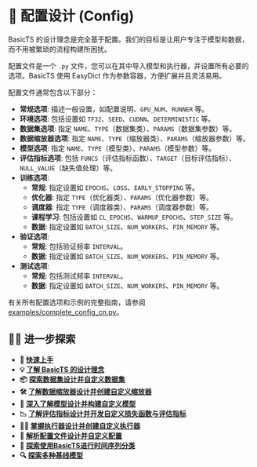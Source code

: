 # 📜 配置设计 (Config)

BasicTS 的设计理念是完全基于配置。我们的目标是让用户专注于模型和数据，而不用被繁琐的流程构建所困扰。

配置文件是一个 `.py` 文件，您可以在其中导入模型和执行器，并设置所有必要的选项。BasicTS 使用 EasyDict 作为参数容器，方便扩展并且灵活易用。

配置文件通常包含以下部分：

- **常规选项**: 描述一般设置，如配置说明、`GPU_NUM`、`RUNNER` 等。
- **环境选项**: 包括设置如 `TF32`、`SEED`、`CUDNN`、`DETERMINISTIC` 等。
- **数据集选项**: 指定 `NAME`、`TYPE`（数据集类）、`PARAMS`（数据集参数）等。
- **数据缩放器选项**: 指定 `NAME`、`TYPE`（缩放器类）、`PARAMS`（缩放器参数）等。
- **模型选项**: 指定 `NAME`、`TYPE`（模型类）、`PARAMS`（模型参数）等。
- **评估指标选项**: 包括 `FUNCS`（评估指标函数）、`TARGET`（目标评估指标）、`NULL_VALUE`（缺失值处理）等。
- **训练选项**:
    - **常规**: 指定设置如 `EPOCHS`、`LOSS`、`EARLY_STOPPING` 等。
    - **优化器**: 指定 `TYPE`（优化器类）、`PARAMS`（优化器参数）等。
    - **调度器**: 指定 `TYPE`（调度器类）、`PARAMS`（调度器参数）等。
    - **课程学习**: 包括设置如 `CL_EPOCHS`、`WARMUP_EPOCHS`、`STEP_SIZE` 等。
    - **数据**: 指定设置如 `BATCH_SIZE`、`NUM_WORKERS`、`PIN_MEMORY` 等。
- **验证选项**:
    - **常规**: 包括验证频率 `INTERVAL`。
    - **数据**: 指定设置如 `BATCH_SIZE`、`NUM_WORKERS`、`PIN_MEMORY` 等。
- **测试选项**:
    - **常规**: 包括测试频率 `INTERVAL`。
    - **数据**: 指定设置如 `BATCH_SIZE`、`NUM_WORKERS`、`PIN_MEMORY` 等。

有关所有配置选项和示例的完整指南，请参阅 [examples/complete_config_cn.py](../examples/complete_config_cn.py)。
## 🧑‍💻 进一步探索

- **🎉 [快速上手](./getting_started_cn.md)**
- **💡 [了解 BasicTS 的设计理念](./overall_design_cn.md)**
- **📦 [探索数据集设计并自定义数据集](./dataset_design_cn.md)**
- **🛠️ [了解数据缩放器设计并创建自定义缩放器](./scaler_design_cn.md)**
- **🧠 [深入了解模型设计并构建自定义模型](./model_design_cn.md)**
- **📉 [了解评估指标设计并开发自定义损失函数与评估指标](./metrics_design_cn.md)**
- **🏃‍♂️ [掌握执行器设计并创建自定义执行器](./runner_design_cn.md)**
- **📜 [解析配置文件设计并自定义配置](./config_design_cn.md)**
- **🎯 [探索使用BasicTS进行时间序列分类](./time_series_classification_cn.md)**
- **🔍 [探索多种基线模型](../baselines/)**
